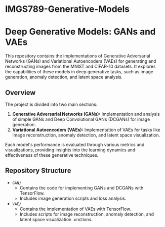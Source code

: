 # IMGS789-Generative-Models
# Deep Generative Models: GANs and VAEs

This repository contains the implementations of Generative Adversarial Networks (GANs) and Variational Autoencoders (VAEs) for generating and reconstructing images from the MNIST and CIFAR-10 datasets. It explores the capabilities of these models in deep generative tasks, such as image generation, anomaly detection, and latent space analysis.

## Overview

The project is divided into two main sections:
1. **Generative Adversarial Networks (GANs):** Implementation and analysis of simple GANs and Deep Convolutional GANs (DCGANs) for image generation.
2. **Variational Autoencoders (VAEs):** Implementation of VAEs for tasks like image reconstruction, anomaly detection, and latent space visualization.

Each model's performance is evaluated through various metrics and visualizations, providing insights into the learning dynamics and effectiveness of these generative techniques.

## Repository Structure

- `GAN/`
  - Contains the code for implementing GANs and DCGANs with TensorFlow.
  - Includes image generation scripts and loss analysis.
- `VAE/`
  - Contains the implementation of VAEs with TensorFlow.
  - Includes scripts for image reconstruction, anomaly detection, and latent space visualization.
unctions.
